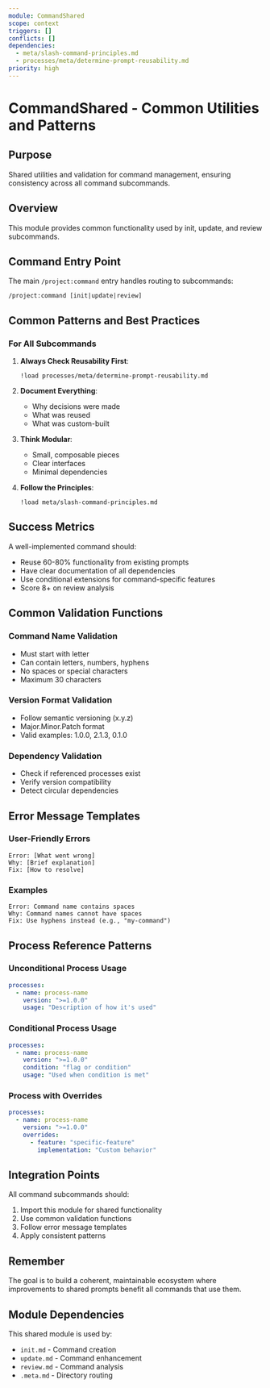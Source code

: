 ```yaml
---
module: CommandShared  
scope: context
triggers: []
conflicts: []
dependencies:
  - meta/slash-command-principles.md
  - processes/meta/determine-prompt-reusability.md
priority: high
---
```


# CommandShared - Common Utilities and Patterns

## Purpose
Shared utilities and validation for command management, ensuring consistency across all command subcommands.

## Overview
This module provides common functionality used by init, update, and review subcommands.

## Command Entry Point

The main `/project:command` entry handles routing to subcommands:

```
/project:command [init|update|review]
```

## Common Patterns and Best Practices

### For All Subcommands

1. **Always Check Reusability First**:
   ```
   !load processes/meta/determine-prompt-reusability.md
   ```

2. **Document Everything**:
   - Why decisions were made
   - What was reused
   - What was custom-built

3. **Think Modular**:
   - Small, composable pieces
   - Clear interfaces
   - Minimal dependencies

4. **Follow the Principles**:
   ```
   !load meta/slash-command-principles.md
   ```

## Success Metrics

A well-implemented command should:
- Reuse 60-80% functionality from existing prompts
- Have clear documentation of all dependencies
- Use conditional extensions for command-specific features
- Score 8+ on review analysis

## Common Validation Functions

### Command Name Validation
- Must start with letter
- Can contain letters, numbers, hyphens
- No spaces or special characters
- Maximum 30 characters

### Version Format Validation
- Follow semantic versioning (x.y.z)
- Major.Minor.Patch format
- Valid examples: 1.0.0, 2.1.3, 0.1.0

### Dependency Validation
- Check if referenced processes exist
- Verify version compatibility
- Detect circular dependencies

## Error Message Templates

### User-Friendly Errors
```
Error: [What went wrong]
Why: [Brief explanation]
Fix: [How to resolve]
```

### Examples
```
Error: Command name contains spaces
Why: Command names cannot have spaces
Fix: Use hyphens instead (e.g., "my-command")
```

## Process Reference Patterns

### Unconditional Process Usage
```yaml
processes:
  - name: process-name
    version: ">=1.0.0"
    usage: "Description of how it's used"
```

### Conditional Process Usage
```yaml
processes:
  - name: process-name
    version: ">=1.0.0"
    condition: "flag or condition"
    usage: "Used when condition is met"
```

### Process with Overrides
```yaml
processes:
  - name: process-name
    version: ">=1.0.0"
    overrides:
      - feature: "specific-feature"
        implementation: "Custom behavior"
```

## Integration Points

All command subcommands should:
1. Import this module for shared functionality
2. Use common validation functions
3. Follow error message templates
4. Apply consistent patterns

## Remember

The goal is to build a coherent, maintainable ecosystem where improvements to shared prompts benefit all commands that use them.

## Module Dependencies

This shared module is used by:
- `init.md` - Command creation
- `update.md` - Command enhancement
- `review.md` - Command analysis
- `.meta.md` - Directory routing